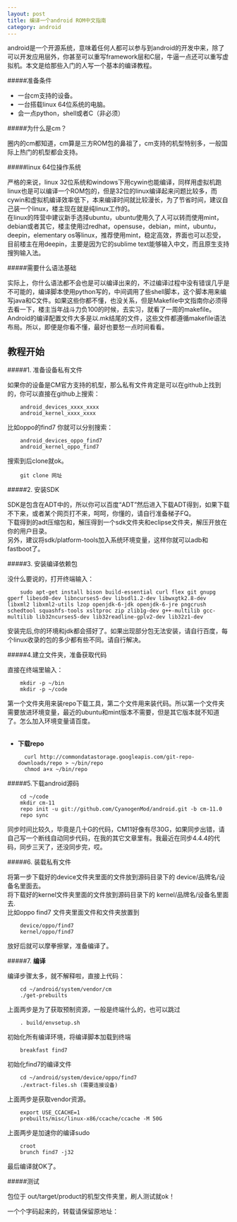 ```yaml
---
layout: post
title: 编译一个android ROM中文指南
category: android
---
```



android是一个开源系统，意味着任何人都可以参与到android的开发中来，除了可以开发应用层外，你甚至可以重写framework层和C层，牛逼一点还可以重写虚拟机。本文是给那些入门的人写一个基本的编译教程。

#####准备条件

+ 一台cm支持的设备。
+ 一台搭载linux 64位系统的电脑。
+ 会一点python，shell或者C（非必须）

#####为什么是cm？

圈内的cm都知道，cm算是三方ROM包的鼻祖了，cm支持的机型特别多，一般国际上热门的机型都会支持。

#####linux 64位操作系统

严格的来说，linux 32位系统和windows下用cywin也能编译，同样用虚拟机跑linux也是可以编译一个ROM包的，但是32位的linux编译起来问题比较多，而cywin和虚拟机编译效率低下，本来编译时间就比较漫长，为了节省时间，建议自己装一个linux，楼主现在就是纯linux工作的。<br/>
在linux的阵营中建议新手选择ubuntu，ubuntu使用久了人可以转而使用mint，debian或者其它，楼主使用过redhat，opensuse，debian，mint，ubuntu，deepin，elementary os等linux，推荐使用mint，稳定高效，界面也可以忍受，目前楼主在用deepin，主要是因为它的sublime text能够输入中文，而且原生支持搜狗输入法。

#####需要什么语法基础

实际上，你什么语法都不会也是可以编译出来的，不过编译过程中没有错误几乎是不可能的，编译脚本使用python写的，中间调用了些shell脚本，这个脚本用来编写java和C文件。如果这些你都不懂，也没关系，但是Makefile中文指南你必须得去看一下，楼主当年战斗力负100的时候，去实习，就看了一周的makefile。Android的编译配置文件大多是以.mk结尾的文件，这些文件都遵循makefile语法布局。所以，即便是你看不懂，最好也要愁一点时间看看。

教程开始
-----------------

#####1. 准备设备私有文件
	
如果你的设备是CM官方支持的机型，那么私有文件肯定是可以在github上找到的，你可以直接在github上搜索：
		
		android_devices_xxxx_xxxx
		android_kernel_xxxx_xxxx

比如oppo的find7 你就可以分别搜索：
		
		android_devices_oppo_find7
		android_kernel_oppo_find7

搜索到后clone就ok。

		git clone 网址

#####2. 安装SDK	

SDK是包含在ADT中的，所以你可以百度“ADT”然后进入下载ADT得到，如果下载不下来，或者某个网页打不来，呵呵，你懂的，请自行准备梯子FQ。<br/>下载得到的adt压缩包和，解压得到一个sdk文件夹和eclipse文件夹，解压开放在你的用户目录。<br/>
另外，建议将sdk/platform-tools加入系统环境变量，这样你就可以adb和fastboot了。

#####3. 安装编译依赖包

没什么要说的，打开终端输入：

		sudo apt-get install bison build-essential curl flex git gnupg gperf libesd0-dev libncurses5-dev libsdl1.2-dev libwxgtk2.8-dev libxml2 libxml2-utils lzop openjdk-6-jdk openjdk-6-jre pngcrush schedtool squashfs-tools xsltproc zip zlib1g-dev g++-multilib gcc-multilib lib32ncurses5-dev lib32readline-gplv2-dev lib32z1-dev

安装完后,你的环境和jdk都会搭好了。如果出现部分包无法安装，请自行百度，每个linux收录的包的多少都有些不同。请自行解决。

#####4.建立文件夹，准备获取代码

直接在终端里输入：
		
		mkdir -p ~/bin
		mkdir -p ~/code

第一个文件夹用来装repo下载工具，第二个文件用来装代码。所以第一个文件夹需要放进环境变量，最近的ubuntu和mint版本不需要，但是其它版本就不知道了。怎么加入环境变量请百度。<br/><br/>

+ __下载repo__

		curl http://commondatastorage.googleapis.com/git-repo-downloads/repo > ~/bin/repo
 		chmod a+x ~/bin/repo

#####5.下载android源码

		cd ~/code
		mkdir cm-11
		repo init -u git://github.com/CyanogenMod/android.git -b cm-11.0
		repo sync

同步时间比较久，毕竟是几十G的代码，CM11好像有尽30G，如果同步出错，请自己写一个断线自动同步代码，在我的其它文章里有。我最近在同步4.4.4的代码，同步三天了，还没同步完，哎。

#####6. 装载私有文件

将第一步下载好的device文件夹里面的文件放到源码目录下的 device/品牌名/设备名里面去。<br/>
将下载好的kernel文件夹里面的文件放到源码目录下的 kernel/品牌名/设备名里面去.<br>
比如oppo find7 文件夹里面文件和文件夹放置到

		device/oppo/find7
		kernel/oppo/find7

放好后就可以摩拳擦掌，准备编译了。

#####7. __编译__

编译步骤太多，就不解释啦，直接上代码：

		cd ~/android/system/vendor/cm
		./get-prebuilts

上面两步是为了获取预制资源，一般是终端什么的，也可以跳过

		. build/envsetup.sh

初始化所有编译环境，将编译脚本加载到终端

		breakfast find7

初始化find7的编译文件

		cd ~/android/system/device/oppo/find7
		./extract-files.sh (需要连接设备)

上面两步是获取vendor资源。

		export USE_CCACHE=1
		prebuilts/misc/linux-x86/ccache/ccache -M 50G

上面两步是加速你的编译sudo

		croot
		brunch find7 -j32

最后编译就OK了。

#####测试

包位于 out/target/product的机型文件夹里，刷人测试就ok！


一个个字码起来的，转载请保留原地址：
		




	




